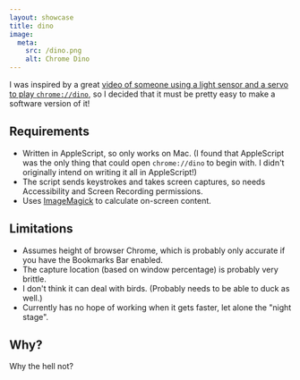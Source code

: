```yaml
---
layout: showcase
title: dino
image:
  meta:
    src: /dino.png
    alt: Chrome Dino
---
```


I was inspired by a great [video of someone using a light sensor and a servo to play `chrome://dino`](https://imgur.com/gallery/u8bkoIX), so I decided that it must be pretty easy to make a software version of it!

## Requirements

* Written in AppleScript, so only works on Mac. (I found that AppleScript was the only thing that could open `chrome://dino` to begin with. I didn't originally intend on writing it all in AppleScript!)
* The script sends keystrokes and takes screen captures, so needs Accessibility and Screen Recording permissions.
* Uses [ImageMagick](https://imagemagick.org/) to calculate on-screen content.

## Limitations

* Assumes height of browser Chrome, which is probably only accurate if you have the Bookmarks Bar enabled.
* The capture location (based on window percentage) is probably very brittle.
* I don't think it can deal with birds. (Probably needs to be able to duck as well.)
* Currently has no hope of working when it gets faster, let alone the "night stage".

## Why?

Why the hell not?

